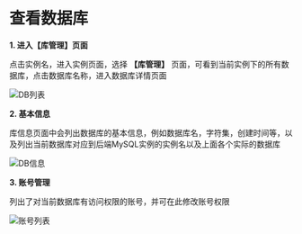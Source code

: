 # 查看数据库

**1. 进入【库管理】页面**

点击实例名，进入实例页面，选择 **【库管理】** 页面，可看到当前实例下的所有数据库，点击数据库名称，进入数据库详情页面

![DB列表](../../../../../image/DRDS/db-list.png)

**2. 基本信息**

库信息页面中会列出数据库的基本信息，例如数据库名，字符集，创建时间等，以及列出当前数据库对应到后端MySQL实例的实例名以及上面各个实际的数据库

![DB信息](../../../../../image/DRDS/db-detail.png)

**3. 账号管理**

列出了对当前数据库有访问权限的账号，并可在此修改账号权限

![账号列表](../../../../../image/DRDS/account-list.png)

